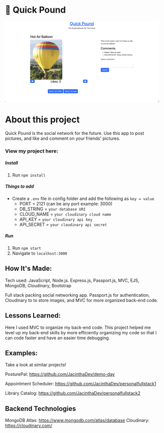 # 📲 Quick Pound 

<img width="1440" alt="Quick Pound homepage" src="/public/imgs/Quick-Pound.png">

# About this project
Quick Pound is the social network for the future. Use this app to post pictures, and like and comment on your friends' pictures.

### View my project here: 

##### Install

1. Run `npm install`

##### Things to add

- Create a `.env` file in config folder and add the following as `key = value`
  - PORT = 2121 (can be any port example: 3000)
  - DB_STRING = `your database URI`
  - CLOUD_NAME = `your cloudinary cloud name`
  - API_KEY = `your cloudinary api key`
  - API_SECRET = `your cloudinary api secret`

##### Run

1. Run `npm start`
2. Navigate to `localhost:3000`


## How It's Made:
Tech used: JavaScript, Node.js. Express.js, Passport.js, MVC, EJS, MongoDB, Cloudinary, Bootstrap

Full stack packing social networking app. Passport.js for authentication, Cloudinary to to store images, and MVC for more organized back-end code.

## Lessons Learned:
Here I used MVC to organize my back-end code. This project helped me level up my back-end skills by more efficiently organizing my code so that I can code faster and have an easier time debugging.

## Examples:
Take a look at similar projects!

PosturePal: https://github.com/JacinthaDev/demo-day

Appointment Scheduler: https://github.com/JacinthaDev/personalfullstack1

Library Catalog: https://github.com/JacinthaDev/personalfullstack2

## Backend Technologies
MongoDB Atlas: https://www.mongodb.com/atlas/database
Cloudinary: https://cloudinary.com/
